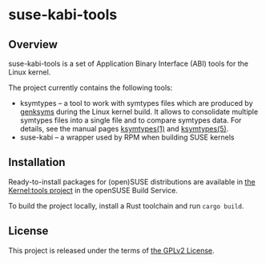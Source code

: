 # suse-kabi-tools

## Overview

suse-kabi-tools is a set of Application Binary Interface (ABI) tools for the Linux kernel.

The project currently contains the following tools:

* ksymtypes &ndash; a tool to work with symtypes files which are produced by [genksyms][genksyms]
  during the Linux kernel build. It allows to consolidate multiple symtypes files into a single file
  and to compare symtypes data. For details, see the manual pages [ksymtypes(1)][ksymtypes_1] and
  [ksymtypes(5)][ksymtypes_5].
* suse-kabi &ndash; a wrapper used by RPM when building SUSE kernels

## Installation

Ready-to-install packages for (open)SUSE distributions are available in [the Kernel:tools
project][kernel_tools] in the openSUSE Build Service.

To build the project locally, install a Rust toolchain and run `cargo build`.

## License

This project is released under the terms of [the GPLv2 License](COPYING).

[genksyms]: https://github.com/torvalds/linux/tree/master/scripts/genksyms
[ksymtypes_1]: https://suse.github.io/suse-kabi-tools/ksymtypes.1.html
[ksymtypes_5]: https://suse.github.io/suse-kabi-tools/ksymtypes.5.html
[kernel_tools]: https://build.opensuse.org/package/show/Kernel:tools/suse-kabi-tools
